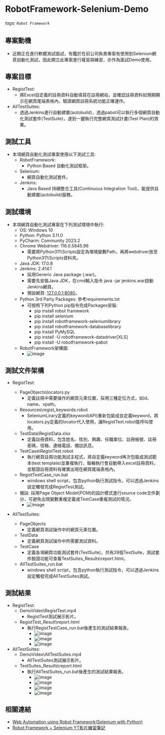 # RobotFramework-Selenium-Demo

###### tags: `Robot Framework`

## 專案動機
- 近期正在進行軟體測試面試，有鑑於在前公司負責專案有使用到Selenium網頁自動化測試，因此開立此專案進行複習與練習，亦作為面試Demo使用。

## 專案目標
- RegistTest:
     - 將Excel自定義的註冊資料自動填寫在註冊網站，並確認註冊資料如預期顯示在網頁尾端表格內，驗證網頁註冊系統功能正確運作。
- AllTestSuites:
     - 透過Jenkins進行自動建置(autobuild)，透過pabot可以執行多個網頁自動化測試套件(TestSuite)，達到一鍵執行完整網頁測試計畫(Test Plan)的效果。

## 測試工具 
- 本項網頁自動化測試專案使用以下測試工具:
    - RobotFramework: 
        - Python Based 自動化測試框架。
    - Selenium: 
        - 網頁自動化測試套件。
    - Jenkins: 
        - Java Based 持續整合工具(Continuous Integration Tool)，能提供自動建置(autobuild)服務。

## 測試環境
- 本項網頁自動化測試專案在下列測試環境中執行:
    - OS: Windows 10
    - Python: Python 3.11.0
    - PyCharm: Community 2023.2
    - Chrome Webdriver: 116.0.5845.96
        - 需要將Python311\Scripts設定為環境變數Path，再將webdriver放至Python311\Scripts資料夾。
    - Java JDK: 17.0.8 
    - Jenkins: 2.414.1 
        - 採用Generic Java package (.war)。
        - 需要先安裝Java JDK，在cmd輸入指令 java -jar jenkins.war啟動Jenkins網頁。
        - 預設網頁: [127.0.0.1:8080](http://localhost:8080/)。
    - Python 3rd Party Packages: 參考requirements.txt
        - 可按照下列Python pip指令完成Packages安裝:
            - pip install  robot framework
            - pip install  selenium
            - pip install  robotframework-seleniumlibrary
            - pip install  robotframework-databaselibrary
            - pip install  PyMySQL
            - pip install -U robotframework-datadriver[XLS]
            - pip install -U robotframework-pabot
    - RobotFramework架構圖:
        - ![image](https://github.com/steve50207/RobotFramework-Selenium-Demo/blob/main/png/1.png)
      
## 測試文件架構
- RegistTest:
    - PageObjects\locators.py
      - 定義註冊中需要操作的網頁元素位置，採用三種定位方式，如id、name、xpath。
    - Resources\regist_keywords.robot
      - SeleniumLirary定義的keyword(API)重新包裝成自定義keyword，將locators.py定義的locator代入使用，讓RegistTest.robot能呼叫使用。
    - TestData\RegistData.xlsx
      - 定義註冊資料，包含姓名、性別、興趣、任職單位、註冊帳號、註冊密碼、信箱、連絡電話、備註訊息。
    - TestCase\RegistTest.robot
      - 執行網頁註冊功能測試主程式，將自定義keyword再次包裝成測試範本(test template)並重複執行，每輪執行會自動帶入excel註冊資料，並驗證註冊資料有確實出現在網頁尾端表格內。
    - RegistTestCase_run.bat
      - windows shell script，包含python執行測試指令，可以透過Jenkins設定觸發完成RegistTest測試。
    - 備註: 採用Page Object Model(POM)的設計模式進行source code文件劃分，可避免出現變數重複定義或TestCase重複測試的情況。
        - ![image](https://github.com/steve50207/RobotFramework-Selenium-Demo/blob/main/png/2.png)
    
- AllTestSuites:
    - PageObjects
       - 定義網頁測試操作中的網頁元素位置。
    - TestData
       - 定義網頁測試操作中所需要測試資料。
    - TestCase
       - 定義各項網頁功能測試套件(TestSuite)，共有28個TestSuite，測試套件驗證功能可查看TestSuites_Results\report.html。
    - AllTestSuites_run.bat
       - windows shell script，包含python執行測試指令，可以透過Jenkins設定觸發完成AllTestSuites測試。

## 測試結果
- RegistTest:
     - DemoVideo\RegistTest.mp4
       - RegistTest測試展示影片。
     - RegistTest_Result\report.html
       - 執行RegistTestCase_run.bat後產生的測試結果報表。
           - ![image](https://github.com/steve50207/RobotFramework-Selenium-Demo/blob/main/png/3.png)
           - ![image](https://github.com/steve50207/RobotFramework-Selenium-Demo/blob/main/png/4.png)
           - ![image](https://github.com/steve50207/RobotFramework-Selenium-Demo/blob/main/png/5.png)
- AllTestSuites:
     - DemoVideo\AllTestSuites.mp4
       - AllTestSuites測試展示影片。
     - TestSuites_Results\report.html
       - 執行AllTestSuites_run.bat後產生的測試結果報表。 
           - ![image](https://github.com/steve50207/RobotFramework-Selenium-Demo/blob/main/png/6.png)
           - ![image](https://github.com/steve50207/RobotFramework-Selenium-Demo/blob/main/png/7.png)
           - ![image](https://github.com/steve50207/RobotFramework-Selenium-Demo/blob/main/png/8.png)
           - ![image](https://github.com/steve50207/RobotFramework-Selenium-Demo/blob/main/png/9.png)


## 相關連結
- [Web Automation using Robot Framework(Selenium with Python)](https://https://www.youtube.com/playlist?list=PLUDwpEzHYYLsCHiiihnwl3L0xPspL7BPG)
- [Robot Framework + Selenium YT影片練習筆記](https://hackmd.io/@MJUsbP-5S_-z1aM5n6NvlQ/HJ0tiRmh3)
